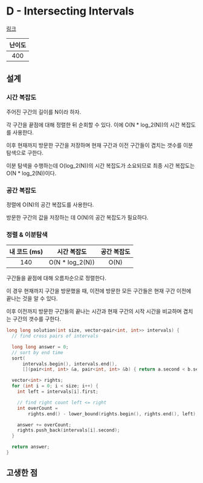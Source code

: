 # D - Intersecting Intervals

[링크](https://atcoder.jp/contests/abc355/tasks/abc355_d)

| 난이도 |
| :----: |
|  400   |

## 설계

### 시간 복잡도

주어진 구간의 길이를 N이라 하자.

각 구간을 끝점에 대해 정렬한 뒤 순회할 수 있다. 이에 O(N \* log_2(N))의 시간 복잡도를 사용한다.

이후 현재까지 방문한 구간을 저장하며 현재 구간과 이전 구간들이 겹치는 갯수를 이분 탐색으로 구한다.

이분 탐색을 수행하는데 O(log_2(N))의 시간 복잡도가 소요되므로 최종 시간 복잡도는 O(N \* log_2(N))이다.

### 공간 복잡도

정렬에 O(N)의 공간 복잡도를 사용한다.

방문한 구간의 값을 저장하는 데 O(N)의 공간 복잡도가 필요하다.

### 정렬 & 이분탐색

| 내 코드 (ms) |   시간 복잡도    | 공간 복잡도 |
| :----------: | :--------------: | :---------: |
|     140      | O(N \* log_2(N)) |    O(N)     |

구간들을 끝점에 대해 오름차순으로 정렬한다.

이 경우 현재까지 구간을 방문했을 때, 이전에 방문한 모든 구간들은 현재 구간 이전에 끝나는 것을 알 수 있다.

이후 이전까지 방문한 구간들의 끝나는 시간과 현재 구간의 시작 시간을 비교하며 겹치는 구간의 갯수를 구한다.

```cpp
long long solution(int size, vector<pair<int, int>> intervals) {
  // find cross pairs of intervals

  long long answer = 0;
  // sort by end time
  sort(
      intervals.begin(), intervals.end(),
      [](pair<int, int> &a, pair<int, int> &b) { return a.second < b.second; });

  vector<int> rights;
  for (int i = 0; i < size; i++) {
    int left = intervals[i].first;

    // find right count left <= right
    int overCount =
        rights.end() - lower_bound(rights.begin(), rights.end(), left);

    answer += overCount;
    rights.push_back(intervals[i].second);
  }

  return answer;
}
```

## 고생한 점
